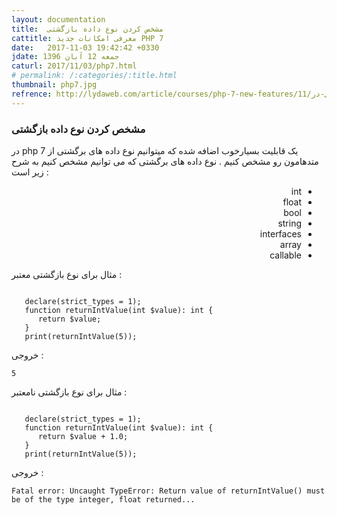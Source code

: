 ```yaml
---
layout: documentation
title:  مشخص کردن نوع داده بازگشتی
cattitle: معرفی امکانات جدید PHP 7
date:   2017-11-03 19:42:42 +0330
jdate: جمعه 12 آبان 1396
caturl: 2017/11/03/php7.html
# permalink: /:categories/:title.html
thumbnail: php7.jpg
refrence: http://lydaweb.com/article/courses/php-7-new-features/11/مشخص-کردن-نوع-داده-بازگشتی-در-php-7
---
```

<h3>مشخص کردن نوع داده بازگشتی</h3>
<p>در php 7 یک قابلیت بسیارخوب اضافه شده که میتوانیم نوع داده های برگشتی از متدهامون رو مشخص کنیم . نوع داده های برگشتی که می توانیم مشخص کنیم به شرح زیر است :
</p>

<p>
<ul dir="rtl">
<li>int</li>
<li>float</li>
<li>bool</li>
<li>string</li>
<li>interfaces</li>
<li>array</li>
<li>callable</li>
</ul>
</p>

<p>
مثال برای نوع بازگشتی معتبر :
</p>

<pre><code class="language-php  line-numbers">
   declare(strict_types = 1);
   function returnIntValue(int $value): int {
      return $value;
   }
   print(returnIntValue(5));
</code></pre>   

<p>خروجی :</p>

<pre><code class="language-php">5</code></pre>

<p>
مثال برای نوع بازگشتی نامعتبر :
</p>

<pre><code class="language-php  line-numbers">
   declare(strict_types = 1);
   function returnIntValue(int $value): int {
      return $value + 1.0;
   }
   print(returnIntValue(5));
</code></pre>   

<p>خروجی :</p>

<pre><code class="language-php">Fatal error: Uncaught TypeError: Return value of returnIntValue() must be of the type integer, float returned...
</code></pre>
